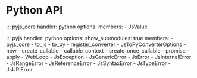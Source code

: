 # Python API

::: pyjs_core
    handler: python
    options:
      members:
        - JsValue


::: pyjs
    handler: python
    options:
      show_submodules: true
      members:
        - pyjs_core
        - to_js
        - to_py
        - register_converter
        - JsToPyConverterOptions
        - new
        - create_callable
        - callable_context
        - create_once_callable
        - promise
        - apply
        - WebLoop
        - JsException
        - JsGenericError
        - JsError
        - JsInternalError
        - JsRangeError
        - JsReferenceError
        - JsSyntaxError
        - JsTypeError
        - JsURIError
        

    
